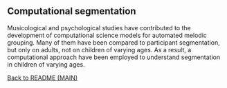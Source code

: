 ## Computational segmentation

Musicological and psychological studies have contributed to the development of computational science models for automated melodic grouping. Many of them have been compared to participant segmentation, but only on adults, not on children of varying ages. As a result, a computational approach have been employed to understand segmentation in children of varying ages.


[Back to README (MAIN)](https://lmihel.github.io/)
